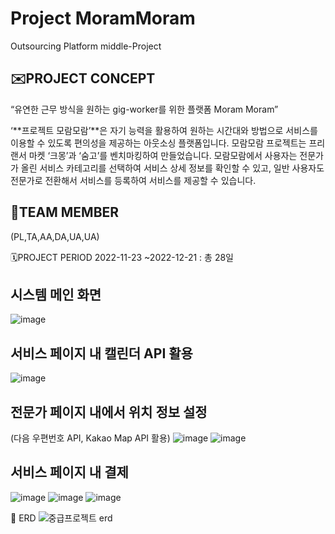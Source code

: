 # Project MoramMoram
Outsourcing Platform middle-Project

## ✉️PROJECT CONCEPT
“유연한 근무 방식을 원하는 gig-worker를 위한 플랫폼 Moram Moram”

‘**프로젝트 모람모람’**은 자기 능력을 활용하여 원하는 시간대와 방법으로 서비스를 이용할 수 있도록 편의성을 제공하는 아웃소싱 플랫폼입니다.
모람모람 프로젝트는 프리랜서 마켓 ‘크몽’과 ‘숨고’를 벤치마킹하여 만들었습니다. 
모람모람에서 사용자는 전문가가 올린 서비스 카테고리를 선택하여 서비스 상세 정보를 확인할 수 있고, 
일반 사용자도 전문가로 전환해서 서비스를 등록하여 서비스를 제공할 수 있습니다.

## 🧙TEAM MEMBER
(PL,TA,AA,DA,UA,UA)


🗓️PROJECT PERIOD
2022-11-23 ~2022-12-21 : 총 28일


## 시스템 메인 화면
![image](https://user-images.githubusercontent.com/110898315/232966567-c797bafa-1be5-4279-ad19-daea6d6ef987.png)

## 서비스 페이지 내 캘린더 API 활용
![image](https://user-images.githubusercontent.com/110898315/232966695-8ed2f7df-af64-4ddc-9557-4e8919d925df.png)

## 전문가 페이지 내에서 위치 정보 설정
(다음 우편번호 API, Kakao Map API 활용)
![image](https://user-images.githubusercontent.com/110898315/232966734-1167b301-3251-4198-b69d-45b99fe358ea.png)
![image](https://user-images.githubusercontent.com/110898315/232966780-913bfcb9-0fd2-422f-9ee1-25210ed3d5fc.png)

## 서비스 페이지 내 결제
![image](https://user-images.githubusercontent.com/110898315/232966818-9e5ec9d4-cb1e-42fa-96aa-5f201b35c221.png)
![image](https://user-images.githubusercontent.com/110898315/232966829-73969453-854f-4562-885f-2d635882d597.png)
![image](https://user-images.githubusercontent.com/110898315/232966833-1d9b0424-eb79-456d-9159-4bd956eff609.png)






🧮 ERD
![중급프로젝트 erd](https://user-images.githubusercontent.com/110898315/232966496-a73a8647-2e2c-4fab-b7ff-a7ab10fa775e.png)

